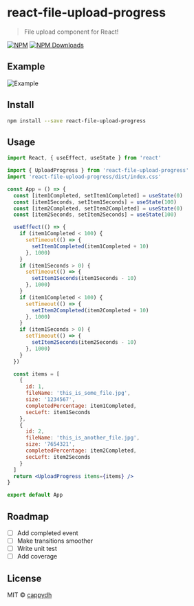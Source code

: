 # react-file-upload-progress

> File upload component for React!

[![NPM](https://img.shields.io/npm/v/cappys-react-file-upload-progress.svg)](https://www.npmjs.com/package/cappys-react-file-upload-progress)
[![NPM Downloads](https://img.shields.io/npm/dt/cappys-react-file-upload-progress.svg)](https://npmcharts.com/compare/cappys-react-file-upload-progress?interval=1)

## Example

![Example](example/2020-08-23_19-12-45.gif)

## Install

```bash
npm install --save react-file-upload-progress
```

## Usage

```jsx
import React, { useEffect, useState } from 'react'

import { UploadProgress } from 'react-file-upload-progress'
import 'react-file-upload-progress/dist/index.css'

const App = () => {
  const [item1Completed, setItem1Completed] = useState(0)
  const [item1Seconds, setItem1Seconds] = useState(100)
  const [item2Completed, setItem2Completed] = useState(0)
  const [item2Seconds, setItem2Seconds] = useState(100)

  useEffect(() => {
    if (item1Completed < 100) {
      setTimeout(() => {
        setItem1Completed(item1Completed + 10)
      }, 1000)
    }
    if (item1Seconds > 0) {
      setTimeout(() => {
        setItem1Seconds(item1Seconds - 10)
      }, 1000)
    }
    if (item1Completed < 100) {
      setTimeout(() => {
        setItem2Completed(item2Completed + 10)
      }, 1000)
    }
    if (item1Seconds > 0) {
      setTimeout(() => {
        setItem2Seconds(item2Seconds - 10)
      }, 1000)
    }
  })

  const items = [
    {
      id: 1,
      fileName: 'this_is_some_file.jpg',
      size: '1234567',
      completedPercentage: item1Completed,
      secLeft: item1Seconds
    },
    {
      id: 2,
      fileName: 'this_is_another_file.jpg',
      size: '7654321',
      completedPercentage: item2Completed,
      secLeft: item2Seconds
    }
  ]
  return <UploadProgress items={items} />
}

export default App
```

## Roadmap

- [ ] Add completed event
- [ ] Make transitions smoother
- [ ] Write unit test
- [ ] Add coverage

## License

MIT © [cappydh](https://github.com/cappydh)
